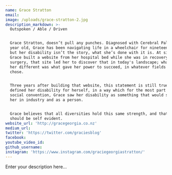 ```yaml
---
name: Grace Stratton
email:
image: /uploads/grace-stratton-2.jpg
description_markdown: >-
  Outspoken / Able / Driven


  Grace Stratton, doesn’t pull any punches. Diagnosed with Cerebral Palsy at a
  year old, Grace has been navigating life in a wheelchair for nineteen years,
  but her disability isn’t the story, what she’s done with it is. At sixteen
  Grace built a website from her hospital bed while she was in recovery from
  surgery, that site led her to discover that in today's landscape; what made
  her different was what gave her power to succeed, in whatever fields she
  chose.


  Three years after building that website, this statement is still true. Grace
  defined her disability for herself, in a way which for the most part defies
  social convention, Grace saw her disability as something that would strengthen
  her in industry and as a person.


  Grace believes that all diversities hold this same strength, and that this
  should be self evident.
website_url: 'http://gracegeorgia.co.nz'
medium_url:
twitter: 'https://twitter.com/graciesblog'
facebook:
youtube_video_id:
github_username:
instagram: 'https://www.instagram.com/graciegeorgiastratton/'
---
```


Enter your description here...
